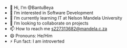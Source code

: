 - 👋 Hi, I’m @BantuBeya
- 👀 I’m interested in Software Development
- 🌱 I’m currently learning IT at Nelson Mandela University
- 💞️ I’m looking to collaborate on projects
- 📫 How to reach me s227313682@mandela.c.za
- 😄 Pronouns: He/Him
- ⚡ Fun fact: I am introverted

<!---
BantuBeya/BantuBeya is a ✨ special ✨ repository because its `README.md` (this file) appears on your GitHub profile.
You can click the Preview link to take a look at your changes.
--->
